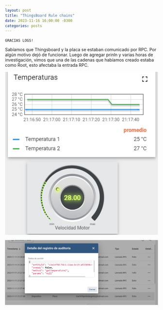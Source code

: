 ```yaml
---
layout: post
title: "ThingsBoard Rule chains"
date: 2023-11-16 16:00:00 -0300
categories: posts
---
```


`GRACIAS LOGS!`


Sabíamos que Thingsboard y la placa se estaban comunicado por RPC. Por algún motivo dejó de funcionar.
Luego de agregar prinln y varias horas de investigación, vimos que una de las cadenas que habíamos creado estaba como Root, esto afectaba la entrada RPC.




![Log](https://github.com/SisCom-PI2-2023-2/proyecto-plant-o-matic/blob/main/WhatsApp%20Image%202023-11-11%20at%2021.18.05.jpeg)

![Log](https://github.com/SisCom-PI2-2023-2/proyecto-plant-o-matic/blob/main/WhatsApp%20Image%202023-11-16%20at%2014.23.01.jpeg)




